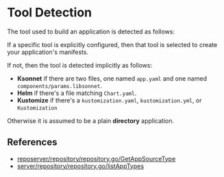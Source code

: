 # Tool Detection

The tool used to build an application is detected as follows:

If a specific tool is explicitly configured, then that tool is selected to create your application's manifests.

If not, then the tool is detected implicitly as follows:

* **Ksonnet** if there are two files, one named `app.yaml` and one named `components/params.libsonnet`.
* **Helm** if there's a file matching `Chart.yaml`. 
* **Kustomize** if there's a `kustomization.yaml`, `kustomization.yml`, or `Kustomization`

Otherwise it is assumed to be a plain **directory** application. 

## References

* [reposerver/repository/repository.go/GetAppSourceType](https://github.com/argoproj/argo-cd/blob/master/reposerver/repository/repository.go#L286)
* [server/repository/repository.go/listAppTypes](https://github.com/argoproj/argo-cd/blob/master/server/repository/repository.go#L97)
